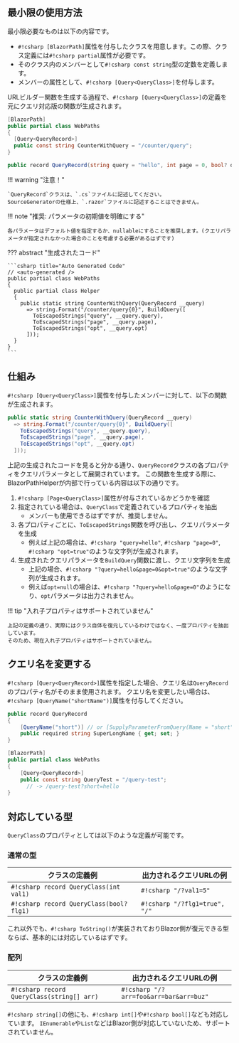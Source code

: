 ## 最小限の使用方法
最小限必要なものは以下の内容です。

* `#!csharp [BlazorPath]`属性を付与したクラスを用意します。この際、クラス定義には`#!csharp partial`属性が必要です。
* そのクラス内のメンバーとして`#!csharp const string`型の定数を定義します。
* メンバーの属性として、`#!csharp [Query<QueryClass>]`を付与します。

URLビルダー関数を生成する過程で、`#!csharp [Query<QueryClass>]`の定義を元にクエリ対応版の関数が生成されます。

```csharp title="WebPaths.cs"
[BlazorPath]
public partial class WebPaths
{
  [Query<QueryRecord>]
  public const string CounterWithQuery = "/counter/query";
}

public record QueryRecord(string query = "hello", int page = 0, bool? opt = null);
```

!!! warning "注意！"

    `QueryRecord`クラスは、`.cs`ファイルに記述してください。
    SourceGeneratorの仕様上、`.razor`ファイルに記述することはできません。

!!! note "推奨: パラメータの初期値を明確にする"

    各パラメータはデフォルト値を指定するか、nullableにすることを推奨します。(クエリパラメータが指定されなかった場合のことを考慮する必要があるはずです)

??? abstract "生成されたコード"

    ```csharp title="Auto Generated Code"
    // <auto-generated />
    public partial class WebPaths
    {
      public partial class Helper
      {
        public static string CounterWithQuery(QueryRecord __query)
          => string.Format("/counter/query{0}", BuildQuery([
            ToEscapedStrings("query", __query.query),
            ToEscapedStrings("page", __query.page),
            ToEscapedStrings("opt", __query.opt)
          ]));
      }
    }
    ```

## 仕組み
`#!csharp [Query<QueryClass>]`属性を付与したメンバーに対して、以下の関数が生成されます。

```csharp title="Auto Generated Code"
public static string CounterWithQuery(QueryRecord __query)
  => string.Format("/counter/query{0}", BuildQuery([
    ToEscapedStrings("query", __query.query),
    ToEscapedStrings("page", __query.page),
    ToEscapedStrings("opt", __query.opt)
  ]));
```

上記の生成されたコードを見ると分かる通り、`QueryRecord`クラスの各プロパティをクエリパラメータとして展開されています。
この関数を生成する際に、BlazorPathHelperが内部で行っている内容は以下の通りです。

1. `#!csharp [Page<QueryClass>]`属性が付与されているかどうかを確認
2. 指定されている場合は、`QueryClass`で定義されているプロパティを抽出
    - メンバーも使用できるはずですが、推奨しません。
3. 各プロパティごとに、`ToEscapedStrings`関数を呼び出し、クエリパラメータを生成
    - 例えば上記の場合は、`#!csharp "query=hello"`, `#!csharp "page=0"`, `#!csharp "opt=true"`のような文字列が生成されます。
4. 生成されたクエリパラメータを`BuildQuery`関数に渡し、クエリ文字列を生成
    - 上記の場合、`#!csharp "?query=hello&page=0&opt=true"`のような文字列が生成されます。
    - 例えば`opt=null`の場合は、`#!csharp "?query=hello&page=0"`のようになり、`opt`パラメータは出力されません。

!!! tip "入れ子プロパティはサポートされていません"

    上記の定義の通り、実際にはクラス自体を復元しているわけではなく、一度プロパティを抽出しています。
    そのため、現在入れ子プロパティはサポートされていません。  

  
## クエリ名を変更する

`#!csharp [Query<QueryRecord>]`属性を指定した場合、クエリ名は`QueryRecord`のプロパティ名がそのまま使用されます。
クエリ名を変更したい場合は、`#!csharp [QueryName("shortName")]`属性を付与してください。


```csharp title="WebPaths.cs"
public record QueryRecord
{
    [QueryName("short")] // or [SupplyParameterFromQuery(Name = "short")]
    public required string SuperLongName { get; set; }
}

[BlazorPath]
public partial class WebPaths
{
    [Query<QueryRecord>]
    public const string QueryTest = "/query-test";
      // -> /query-test?short=hello
}
```

## 対応している型

`QueryClass`のプロパティとしては以下のような定義が可能です。

### 通常の型

| クラスの定義例                                  | 出力されるクエリURLの例                 |
| ---------------------------------------- | ----------------------------- |
| `#!csharp record QueryClass(int val1)`   | `#!csharp "/?val1=5"`         |
| `#!csharp record QueryClass(bool? flg1)` | `#!csharp "/?flg1=true", "/"` |

これ以外でも、`#!csharp ToString()`が実装されておりBlazor側が復元できる型ならば、基本的には対応しているはずです。

### 配列

| クラスの定義例                                  | 出力されるクエリURLの例                 |
| ---------------------------------------- | ----------------------------- |
| `#!csharp record QueryClass(string[] arr)`   | `#!csharp "/?arr=foo&arr=bar&arr=buz"`|

`#!csharp string[]`の他にも、`#!csharp int[]`や`#!csharp bool[]`なども対応しています。
`IEnumerable`や`List`などはBlazor側が対応していないため、サポートされていません。
